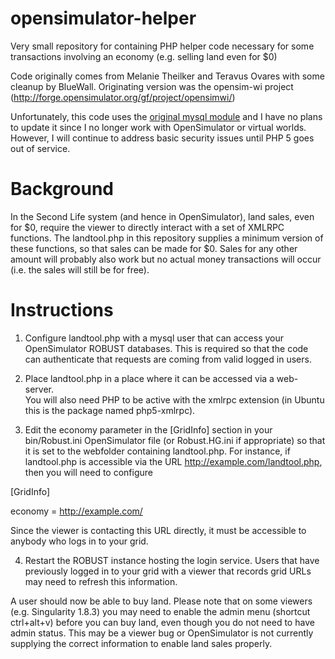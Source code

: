opensimulator-helper
====================

Very small repository for containing PHP helper code necessary for some transactions involving an economy (e.g. selling land even for $0)

Code originally comes from Melanie Theilker and Teravus Ovares with some cleanup by BlueWall.  Originating version was the opensim-wi
project (http://forge.opensimulator.org/gf/project/opensimwi/)

Unfortunately, this code uses the [original mysql module](http://php.net/manual/en/book.mysql.php) and I have no plans to update it since I no longer
work with OpenSimulator or virtual worlds.  However, I will continue to address basic security issues until PHP 5 goes out of service.

Background
==========

In the Second Life system (and hence in OpenSimulator), land sales, even for $0, require the viewer to directly interact with a set of 
XMLRPC functions.  The landtool.php in this repository supplies a minimum version of these functions, so that sales can be made for $0.  Sales
for any other amount will probably also work but no actual money transactions will occur (i.e. the sales will still be for free).

Instructions
============

1) Configure landtool.php with a mysql user that can access your OpenSimulator ROBUST databases.  This is required so that the code can
authenticate that requests are coming from valid logged in users.

2) Place landtool.php in a place where it can be accessed via a web-server.  
You will also need PHP to be active with the xmlrpc extension (in Ubuntu this is the package named php5-xmlrpc).

3) Edit the economy parameter in the [GridInfo] section in your bin/Robust.ini OpenSimulator file (or Robust.HG.ini if appropriate) so that it is set
to the webfolder containing landtool.php.  For instance, if landtool.php is accessible via the URL http://example.com/landtool.php, then you will need to configure

[GridInfo]

economy = http://example.com/

Since the viewer is contacting this URL directly, it must be accessible to anybody who logs in to your grid.

4) Restart the ROBUST instance hosting the login service.  Users that have previously logged in to your grid with a viewer that records grid URLs
may need to refresh this information.

A user should now be able to buy land.  Please note that on some viewers (e.g. Singularity 1.8.3) you may need to enable the admin menu
(shortcut ctrl+alt+v) before you can buy land, even though you do not need to have admin status.  This may be a viewer bug or OpenSimulator is
not currently supplying the correct information to enable land sales properly.
